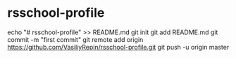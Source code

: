 # rsschool-profile
echo "# rsschool-profile" >> README.md git init git add README.md git commit -m "first commit" git remote add origin https://github.com/VasiliyRepin/rsschool-profile.git git push -u origin master
